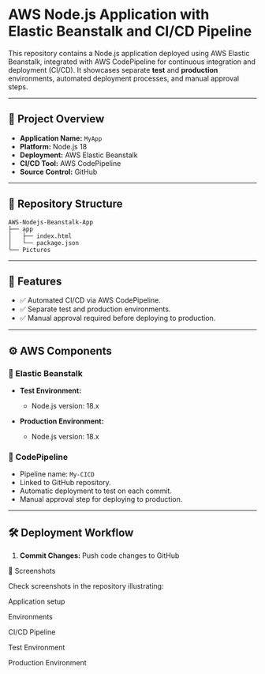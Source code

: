 # AWS Node.js Application with Elastic Beanstalk and CI/CD Pipeline

This repository contains a Node.js application deployed using AWS Elastic Beanstalk, integrated with AWS CodePipeline for continuous integration and deployment (CI/CD). It showcases separate **test** and **production** environments, automated deployment processes, and manual approval steps.

---

## 📌 Project Overview

* **Application Name:** `MyApp`
* **Platform:** Node.js 18
* **Deployment:** AWS Elastic Beanstalk
* **CI/CD Tool:** AWS CodePipeline
* **Source Control:** GitHub

---

## 📁 Repository Structure

```
AWS-Nodejs-Beanstalk-App
├── app
│   ├── index.html
│   └── package.json
└── Pictures
```

---

## 🚀 Features

* ✅ Automated CI/CD via AWS CodePipeline.
* ✅ Separate test and production environments.
* ✅ Manual approval required before deploying to production.

---

## ⚙️ AWS Components

### 🌿 Elastic Beanstalk

* **Test Environment:**

  * Node.js version: 18.x

* **Production Environment:**

  * Node.js version: 18.x

### 🔄 CodePipeline

* Pipeline name: `My-CICD`
* Linked to GitHub repository.
* Automatic deployment to test on each commit.
* Manual approval step for deploying to production.

---

## 🛠 Deployment Workflow

1. **Commit Changes:** Push code changes to GitHub

📸 Screenshots

Check screenshots in the repository illustrating:

Application setup

Environments

CI/CD Pipeline

Test Environment

Production Environment
